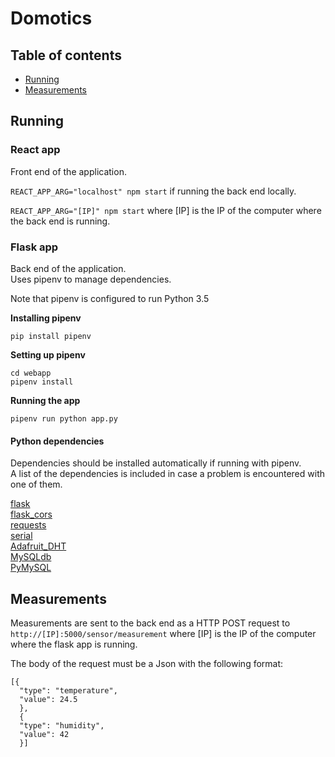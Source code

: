 # Domotics

## Table of contents

* [Running](#running)
* [Measurements](#measurements)

## Running

### React app

Front end of the application.

```REACT_APP_ARG="localhost" npm start``` if running the back end locally.

```REACT_APP_ARG="[IP]" npm start``` where [IP] is the IP of the computer where the back end is running.

### Flask app

Back end of the application.  
Uses pipenv to manage dependencies.

Note that pipenv is configured to run Python 3.5

**Installing pipenv**

```pip install pipenv```

**Setting up pipenv**
```
cd webapp
pipenv install
```
**Running the app**

```pipenv run python app.py```

#### Python dependencies

Dependencies should be installed automatically if running with pipenv.  
A list of the dependencies is included in case a problem is encountered with one of them.

[flask](http://flask.pocoo.org/docs/1.0/)  
[flask_cors](https://flask-cors.readthedocs.io/en/latest/)  
[requests](http://docs.python-requests.org/en/master/)  
[serial](https://pythonhosted.org/pyserial/)  
[Adafruit_DHT](https://github.com/adafruit/Adafruit_Python_DHT)  
[MySQLdb](https://mysqlclient.readthedocs.io/user_guide.html#mysqldb)  
[PyMySQL](https://github.com/PyMySQL/PyMySQL)

## Measurements

Measurements are sent to the back end as a HTTP POST request to ```http://[IP]:5000/sensor/measurement``` where [IP] is the IP of the computer where the flask app is running.

The body of the request must be a Json with the following format:
```
[{
  "type": "temperature",
  "value": 24.5
  },
  {
  "type": "humidity",
  "value": 42
  }]
  ```
